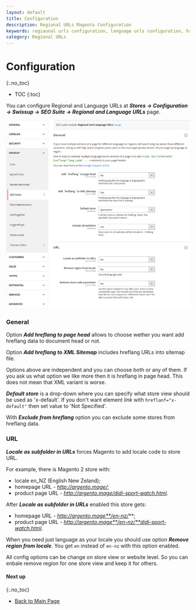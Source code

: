 ```yaml
---
layout: default
title: Configuration
description: Regional URLs Magento Configuration
keywords: regiaonal urls configuration, language urls configuration, hreflang configuration
category: Regional URLs
---
```


# Configuration
{:.no_toc}

* TOC
{:toc}

You can configure Regional and Language URLs at
***Stores → Configuration → Swissup → SEO Suite → Regional and Language URLs*** page.

![Settings](/images/m2/hreflang/config.png)

### General

Option ***Add hreflang to page head*** allows to choose wether you want add hreflang data to document head or not.

Option ***Add hreflang to XML Sitemap*** includes hreflang URLs into sitemap file.

Options above are independent and you can choose both or any of them. If you ask us what option we like more then it is hreflang in page head. This does not mean that XML variant is worse.

***Default store*** is a drop-down where you can specify what store view should be used as 'x-default'. If you don't want element _link_ with `hreflanf="x-default"` then set value to 'Not Specified'.

With ***Exclude from hreflang*** option you can exclude some stores from hreflang data.

### URL

***Locale as subfolder in URLs*** forces Magento to add locale code to store URL.

For example, there is Magento 2 store with:
 -  locale en_NZ (English New Zeland);
 -  homepage URL - _http://argento.mage/_;
 -  product page URL - _http://argento.mage/didi-sport-watch.html_.

After ***Locale as subfolder in URLs*** enabled this store gets:
 -  homepage URL - _http://argento.mage**/en-nz/**_;
 -  product page URL - _http://argento.mage**/en-nz/**didi-sport-watch.html_.

When you need just language as your locale you should use option ***Remove region from locale***. You get `en` instead of `en-nz` with this option enabled.

All config options can be change on store view or website level. So you can enbale remove region for one store view and keep it for others.

#### Next up
{:.no_toc}

 -  [Back to Main Page](../)

